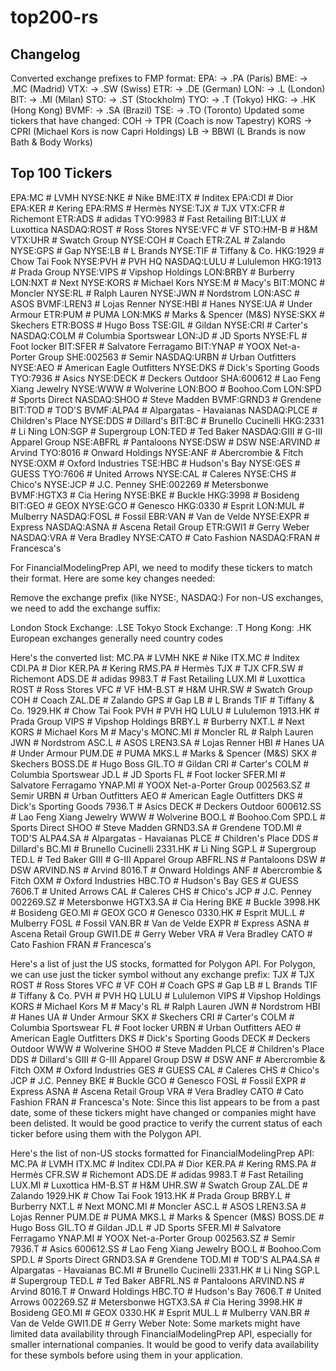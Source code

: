 # top200-rs

## Changelog

Converted exchange prefixes to FMP format:
EPA: -> .PA (Paris)
BME: -> .MC (Madrid)
VTX: -> .SW (Swiss)
ETR: -> .DE (German)
LON: -> .L (London)
BIT: -> .MI (Milan)
STO: -> .ST (Stockholm)
TYO: -> .T (Tokyo)
HKG: -> .HK (Hong Kong)
BVMF: -> .SA (Brazil)
TSE: -> .TO (Toronto)
Updated some tickers that have changed:
COH -> TPR (Coach is now Tapestry)
KORS -> CPRI (Michael Kors is now Capri Holdings)
LB -> BBWI (L Brands is now Bath & Body Works)

## Top 100 Tickers

EPA:MC # LVMH
NYSE:NKE # Nike
BME:ITX # Inditex
EPA:CDI # Dior
EPA:KER # Kering
EPA:RMS # Hermès
NYSE:TJX # TJX
VTX:CFR # Richemont
ETR:ADS # adidas
TYO:9983 # Fast Retailing
BIT:LUX # Luxottica
NASDAQ:ROST # Ross Stores
NYSE:VFC # VF
STO:HM-B # H&M
VTX:UHR # Swatch Group
NYSE:COH # Coach
ETR:ZAL # Zalando
NYSE:GPS # Gap
NYSE:LB # L Brands
NYSE:TIF # Tiffany & Co.
HKG:1929 # Chow Tai Fook
NYSE:PVH # PVH HQ
NASDAQ:LULU # Lululemon
HKG:1913 # Prada Group
NYSE:VIPS # Vipshop Holdings
LON:BRBY # Burberry
LON:NXT # Next
NYSE:KORS # Michael Kors
NYSE:M # Macy's
BIT:MONC # Moncler
NYSE:RL # Ralph Lauren
NYSE:JWN # Nordstrom
LON:ASC # ASOS
BVMF:LREN3 # Lojas Renner
NYSE:HBI # Hanes
NYSE:UA # Under Armour
ETR:PUM # PUMA
LON:MKS # Marks & Spencer (M&S)
NYSE:SKX # Skechers
ETR:BOSS # Hugo Boss
TSE:GIL # Gildan
NYSE:CRI # Carter's
NASDAQ:COLM # Columbia Sportswear
LON:JD # JD Sports
NYSE:FL # Foot locker
BIT:SFER # Salvatore Ferragamo
BIT:YNAP # YOOX Net-a-Porter Group
SHE:002563 # Semir
NASDAQ:URBN # Urban Outfitters
NYSE:AEO # American Eagle Outfitters
NYSE:DKS # Dick's Sporting Goods
TYO:7936 # Asics
NYSE:DECK # Deckers Outdoor
SHA:600612 # Lao Feng Xiang Jewelry
NYSE:WWW # Wolverine
LON:BOO # Boohoo.Com
LON:SPD # Sports Direct
NASDAQ:SHOO # Steve Madden
BVMF:GRND3 # Grendene
BIT:TOD # TOD'S
BVMF:ALPA4 # Alpargatas - Havaianas
NASDAQ:PLCE # Children's Place
NYSE:DDS # Dillard's
BIT:BC # Brunello Cucinelli
HKG:2331 # Li Ning
LON:SGP # Supergroup
LON:TED # Ted Baker
NASDAQ:GIII # G-III Apparel Group
NSE:ABFRL # Pantaloons
NYSE:DSW # DSW
NSE:ARVIND # Arvind
TYO:8016 # Onward Holdings
NYSE:ANF # Abercrombie & Fitch
NYSE:OXM # Oxford Industries
TSE:HBC # Hudson's Bay
NYSE:GES # GUESS
TYO:7606 # United Arrows
NYSE:CAL # Caleres
NYSE:CHS # Chico's
NYSE:JCP # J.C. Penney
SHE:002269 # Metersbonwe
BVMF:HGTX3 # Cia Hering
NYSE:BKE # Buckle
HKG:3998 # Bosideng
BIT:GEO # GEOX
NYSE:GCO # Genesco
HKG:0330 # Esprit
LON:MUL # Mulberry
NASDAQ:FOSL # Fossil
EBR:VAN # Van de Velde
NYSE:EXPR # Express
NASDAQ:ASNA # Ascena Retail Group
ETR:GWI1 # Gerry Weber
NASDAQ:VRA # Vera Bradley
NYSE:CATO # Cato Fashion
NASDAQ:FRAN # Francesca's

For FinancialModelingPrep API, we need to modify these tickers to match their format. Here are some key changes needed:

Remove the exchange prefix (like NYSE:, NASDAQ:)
For non-US exchanges, we need to add the exchange suffix:

London Stock Exchange: .LSE
Tokyo Stock Exchange: .T
Hong Kong: .HK
European exchanges generally need country codes



Here's the converted list:
MC.PA # LVMH
NKE # Nike
ITX.MC # Inditex
CDI.PA # Dior
KER.PA # Kering
RMS.PA # Hermès
TJX # TJX
CFR.SW # Richemont
ADS.DE # adidas
9983.T # Fast Retailing
LUX.MI # Luxottica
ROST # Ross Stores
VFC # VF
HM-B.ST # H&M
UHR.SW # Swatch Group
COH # Coach
ZAL.DE # Zalando
GPS # Gap
LB # L Brands
TIF # Tiffany & Co.
1929.HK # Chow Tai Fook
PVH # PVH HQ
LULU # Lululemon
1913.HK # Prada Group
VIPS # Vipshop Holdings
BRBY.L # Burberry
NXT.L # Next
KORS # Michael Kors
M # Macy's
MONC.MI # Moncler
RL # Ralph Lauren
JWN # Nordstrom
ASC.L # ASOS
LREN3.SA # Lojas Renner
HBI # Hanes
UA # Under Armour
PUM.DE # PUMA
MKS.L # Marks & Spencer (M&S)
SKX # Skechers
BOSS.DE # Hugo Boss
GIL.TO # Gildan
CRI # Carter's
COLM # Columbia Sportswear
JD.L # JD Sports
FL # Foot locker
SFER.MI # Salvatore Ferragamo
YNAP.MI # YOOX Net-a-Porter Group
002563.SZ # Semir
URBN # Urban Outfitters
AEO # American Eagle Outfitters
DKS # Dick's Sporting Goods
7936.T # Asics
DECK # Deckers Outdoor
600612.SS # Lao Feng Xiang Jewelry
WWW # Wolverine
BOO.L # Boohoo.Com
SPD.L # Sports Direct
SHOO # Steve Madden
GRND3.SA # Grendene
TOD.MI # TOD'S
ALPA4.SA # Alpargatas - Havaianas
PLCE # Children's Place
DDS # Dillard's
BC.MI # Brunello Cucinelli
2331.HK # Li Ning
SGP.L # Supergroup
TED.L # Ted Baker
GIII # G-III Apparel Group
ABFRL.NS # Pantaloons
DSW # DSW
ARVIND.NS # Arvind
8016.T # Onward Holdings
ANF # Abercrombie & Fitch
OXM # Oxford Industries
HBC.TO # Hudson's Bay
GES # GUESS
7606.T # United Arrows
CAL # Caleres
CHS # Chico's
JCP # J.C. Penney
002269.SZ # Metersbonwe
HGTX3.SA # Cia Hering
BKE # Buckle
3998.HK # Bosideng
GEO.MI # GEOX
GCO # Genesco
0330.HK # Esprit
MUL.L # Mulberry
FOSL # Fossil
VAN.BR # Van de Velde
EXPR # Express
ASNA # Ascena Retail Group
GWI1.DE # Gerry Weber
VRA # Vera Bradley
CATO # Cato Fashion
FRAN # Francesca's


Here's a list of just the US stocks, formatted for Polygon API. For Polygon, we can use just the ticker symbol without any exchange prefix:
TJX # TJX
ROST # Ross Stores
VFC # VF
COH # Coach
GPS # Gap
LB # L Brands
TIF # Tiffany & Co.
PVH # PVH HQ
LULU # Lululemon
VIPS # Vipshop Holdings
KORS # Michael Kors
M # Macy's
RL # Ralph Lauren
JWN # Nordstrom
HBI # Hanes
UA # Under Armour
SKX # Skechers
CRI # Carter's
COLM # Columbia Sportswear
FL # Foot locker
URBN # Urban Outfitters
AEO # American Eagle Outfitters
DKS # Dick's Sporting Goods
DECK # Deckers Outdoor
WWW # Wolverine
SHOO # Steve Madden
PLCE # Children's Place
DDS # Dillard's
GIII # G-III Apparel Group
DSW # DSW
ANF # Abercrombie & Fitch
OXM # Oxford Industries
GES # GUESS
CAL # Caleres
CHS # Chico's
JCP # J.C. Penney
BKE # Buckle
GCO # Genesco
FOSL # Fossil
EXPR # Express
ASNA # Ascena Retail Group
VRA # Vera Bradley
CATO # Cato Fashion
FRAN # Francesca's
Note: Since this list appears to be from a past date, some of these tickers might have changed or companies might have been delisted. It would be good practice to verify the current status of each ticker before using them with the Polygon API.



Here's the list of non-US stocks formatted for FinancialModelingPrep API:
MC.PA # LVMH
ITX.MC # Inditex
CDI.PA # Dior
KER.PA # Kering
RMS.PA # Hermès
CFR.SW # Richemont
ADS.DE # adidas
9983.T # Fast Retailing
LUX.MI # Luxottica
HM-B.ST # H&M
UHR.SW # Swatch Group
ZAL.DE # Zalando
1929.HK # Chow Tai Fook
1913.HK # Prada Group
BRBY.L # Burberry
NXT.L # Next
MONC.MI # Moncler
ASC.L # ASOS
LREN3.SA # Lojas Renner
PUM.DE # PUMA
MKS.L # Marks & Spencer (M&S)
BOSS.DE # Hugo Boss
GIL.TO # Gildan
JD.L # JD Sports
SFER.MI # Salvatore Ferragamo
YNAP.MI # YOOX Net-a-Porter Group
002563.SZ # Semir
7936.T # Asics
600612.SS # Lao Feng Xiang Jewelry
BOO.L # Boohoo.Com
SPD.L # Sports Direct
GRND3.SA # Grendene
TOD.MI # TOD'S
ALPA4.SA # Alpargatas - Havaianas
BC.MI # Brunello Cucinelli
2331.HK # Li Ning
SGP.L # Supergroup
TED.L # Ted Baker
ABFRL.NS # Pantaloons
ARVIND.NS # Arvind
8016.T # Onward Holdings
HBC.TO # Hudson's Bay
7606.T # United Arrows
002269.SZ # Metersbonwe
HGTX3.SA # Cia Hering
3998.HK # Bosideng
GEO.MI # GEOX
0330.HK # Esprit
MUL.L # Mulberry
VAN.BR # Van de Velde
GWI1.DE # Gerry Weber
Note: Some markets might have limited data availability through FinancialModelingPrep API, especially for smaller international companies. It would be good to verify data availability for these symbols before using them in your application.